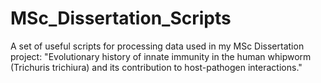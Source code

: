 # MSc_Dissertation_Scripts
A set of useful scripts for processing data used in my MSc Dissertation project: "Evolutionary history of innate immunity in the human whipworm (Trichuris trichiura) and its contribution to host-pathogen interactions."
